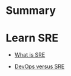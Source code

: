 # Summary

# Learn SRE

- [What is SRE](./01_what_is_sre.md)

- [DevOps versus SRE](./02-what-is-the-differences-between-DevOps-and-SRE.md)


